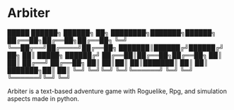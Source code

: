 # Arbiter

 █████  ██████╗ ██████╗    ██╗  ████████╗███████╗██████╗ 
██╔══██╗██╔══██╗██╔══██╗   ╚═╝  ╚══██╦══╝██╔════╝██╔══██╗
███████║██████╔╝██████╔╝   ██╗     ██║   █████╗  ██████╔╝
██╔══██║██╔══██╗██╔══██╗   ██║     ██║   ██╔══╝  ██╔══██╗
██║  ██║██║  ██║███████║   ██║     ██║   ███████╗██║  ██║
╚═╝  ╚═╝╚═╝  ╚═╝╚══════╝   ╚═╝     ╚═╝   ╚══════╝╚═╝  ╚═╝

Arbiter is a text-based adventure game with Roguelike, Rpg, and simulation aspects made in python.
